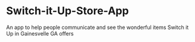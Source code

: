 # Switch-it-Up-Store-App
An app to help people communicate and see the wonderful items Switch it Up in Gainesvelle GA offers
